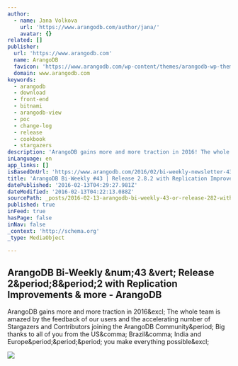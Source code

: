 ```yaml
---
author:
  - name: Jana Volkova
    url: 'https://www.arangodb.com/author/jana/'
    avatar: {}
related: []
publisher:
  url: 'https://www.arangodb.com'
  name: ArangoDB
  favicon: 'https://www.arangodb.com/wp-content/themes/arangodb-wp-theme/images/favicon.ico'
  domain: www.arangodb.com
keywords:
  - arangodb
  - download
  - front-end
  - bitnami
  - arangodb-view
  - poc
  - change-log
  - release
  - cookbook
  - stargazers
description: 'ArangoDB gains more and more traction in 2016! The whole team is amazed by the feedback of our users and the accelerating number of Stargazers and Contributors joining the ArangoDB Community. Big thanks to all of you from the US, Brazil, India and Europe... you make everything possible!'
inLanguage: en
app_links: []
isBasedOnUrl: 'https://www.arangodb.com/2016/02/bi-weekly-newsletter-43-february-12th-2016/'
title: 'ArangoDB Bi-Weekly #43 | Release 2.8.2 with Replication Improvements & more - ArangoDB'
datePublished: '2016-02-13T04:29:27.981Z'
dateModified: '2016-02-13T04:22:13.088Z'
sourcePath: _posts/2016-02-13-arangodb-bi-weekly-43-or-release-282-with-replication-impr.md
published: true
inFeed: true
hasPage: false
inNav: false
_context: 'http://schema.org'
_type: MediaObject

---
```

<article style=""><h1>ArangoDB Bi-Weekly &amp;num;43 &amp;vert; Release 2&amp;period;8&amp;period;2 with Replication Improvements &amp; more - ArangoDB</h1><p>ArangoDB gains more and more traction in 2016&amp;excl; The whole team is amazed by the feedback of our users and the accelerating number of Stargazers and Contributors joining the ArangoDB Community&amp;period; Big thanks to all of you from the US&amp;comma; Brazil&amp;comma; India and Europe&amp;period;&amp;period;&amp;period; you make everything possible&amp;excl;</p><img src="https://www.arangodb.com/wp-includes/images/smilies/simple-smile.png" /></article>